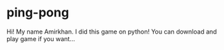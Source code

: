 # ping-pong
Hi! 
My name Amirkhan.
I did this game on python!
You can download and play game if you want...
